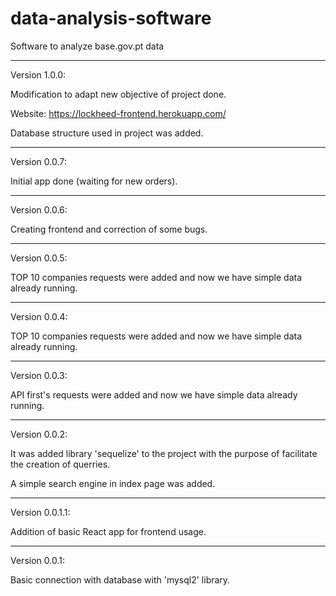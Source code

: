 # data-analysis-software
Software to analyze base.gov.pt data

-----------------------------------------------
Version 1.0.0:

Modification to adapt new objective of project done.

Website: https://lockheed-frontend.herokuapp.com/

Database structure used in project was added.

-----------------------------------------------
Version 0.0.7:

Initial app done (waiting for new orders).

-----------------------------------------------
Version 0.0.6:

Creating frontend and correction of some bugs.

-----------------------------------------------
Version 0.0.5:

TOP 10 companies requests were added and now we have simple data already running.

-----------------------------------------------
Version 0.0.4:

TOP 10 companies requests were added and now we have simple data already running.

-----------------------------------------------
Version 0.0.3:

API first's requests were added and now we have simple data already running.

-----------------------------------------------
Version 0.0.2:

It was added library 'sequelize' to the project with the purpose of facilitate the creation of querries.

A simple search engine in index page was added.

-----------------------------------------------
Version 0.0.1.1:

Addition of basic React app for frontend usage.

-----------------------------------------------
Version 0.0.1:

Basic connection with database with 'mysql2' library.

